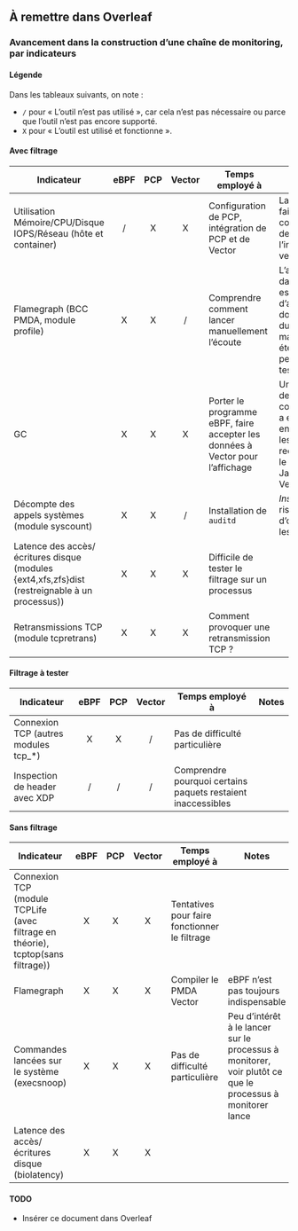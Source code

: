 À remettre dans Overleaf
--------------------------


### Avancement dans la construction d’une chaîne de monitoring, par indicateurs

#### Légende

Dans les tableaux suivants, on note :

- `/` pour « L’outil n’est pas utilisé », car cela n’est pas nécessaire ou parce que l’outil n’est pas encore supporté.
- `X` pour « L’outil est utilisé et fonctionne ».

#### Avec filtrage

| Indicateur | eBPF | PCP | Vector | Temps employé à | Notes |
|------------|:-----:|:------:|:----------:|-----------------------------|----|
| Utilisation Mémoire/CPU/Disque IOPS/Réseau (hôte et container) | / | X | X | Configuration de PCP, intégration de PCP et de Vector | La sélection se fait par nom de container, depuis l’interface de vector |
| Flamegraph (BCC PMDA, module profile) | X | X | / | Comprendre comment lancer manuellement l’écoute | L’affichage dans Vector est possible d’après la documentation du module, mais n’a pas été possible pendant les tests |
| GC | X | X | X | Porter le programme eBPF, faire accepter les données à Vector pour l’affichage | Une solution de contournement a été trouvée, en manipulant les données reçues depuis le code JavaScript de Vector.
| Décompte des appels systèmes (module syscount) | X | X | / | Installation de `auditd` | *Instable*, risque d’overflow sur les décomptes |
| Latence des accès/écritures disque (modules {ext4,xfs,zfs}dist (restreignable à un processus)) | X | X | X | Difficile de tester le filtrage sur un processus |
| Retransmissions TCP (module tcpretrans) | X | X | X  | Comment provoquer une retransmission TCP ? |


#### Filtrage à tester

| Indicateur | eBPF | PCP | Vector | Temps employé à | Notes |
|------------|:-----:|:------:|:----------:|-----------------------------|----|
| Connexion TCP (autres modules tcp_*) | X | X | / | Pas de difficulté particulière |
| Inspection de header avec XDP | / | / | / | Comprendre pourquoi certains paquets restaient inaccessibles |

#### Sans filtrage

| Indicateur | eBPF | PCP | Vector | Temps employé à | Notes |
|------------|:-----:|:------:|:----------:|-----------------------------|----|
| Connexion TCP (module TCPLife (avec filtrage en théorie), tcptop(sans filtrage)) | X | X | X  | Tentatives pour faire fonctionner le filtrage |
| Flamegraph | X | X | X | Compiler le PMDA Vector | eBPF n’est pas toujours indispensable |
| Commandes lancées sur le système (execsnoop) | X | X | X | Pas de difficulté particulière | Peu d’intérêt à le lancer sur le processus à monitorer, voir plutôt ce que le processus à monitorer lance |
| Latence des accès/écritures disque (biolatency) | X | X | X |  |


#### TODO

- Insérer ce document dans Overleaf
